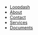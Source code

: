 <div class="nav-wrapper font-mono font-bold">
  <nav class="nav">
    <ul class="nav--list">
      <li class="header-navigation-link">
        <a href="/">Loopdash</a>
      </li>
      <li class="header-navigation-link">
        <a href="/about">About</a>
      </li>
      <li class="header-navigation-link">
        <a href="/contact">Contact</a>
      </li>
      <li class="header-navigation-link">
        <a href="/services">Services</a>
      </li>
      <li class="header-navigation-link">
        <a href="/documents">Documents</a>
      </li>
    </ul>
  </nav>
</div>